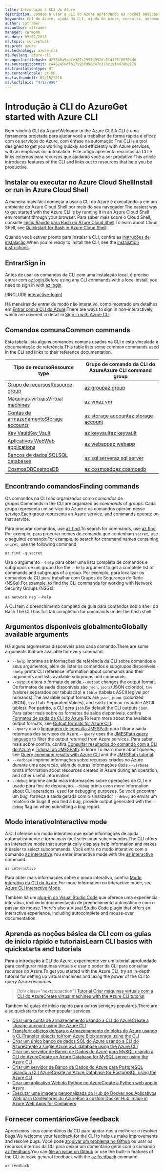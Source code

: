 ```yaml
---
title: Introdução à CLI do Azure
description: Comece a usar a CLI do Azure aprendendo as noções básicas de comando.
keywords: CLI do Azure, ajuda da CLI, ajuda do Azure, consulta, automação,
author: sptramer
ms.author: sttramer
manager: carmonm
ms.date: 09/07/2018
ms.topic: conceptual
ms.prod: azure
ms.technology: azure-cli
ms.devlang: azure-cli
ms.openlocfilehash: d23548a9cdfe307c2597d992dc014125f80704d0
ms.sourcegitcommit: c4462456dfb17993f098d47c37bc19f4d78b8179
ms.translationtype: HT
ms.contentlocale: pt-BR
ms.lasthandoff: 09/25/2018
ms.locfileid: "47177990"
---
```

# <a name="get-started-with-azure-cli"></a><span data-ttu-id="be637-104">Introdução à CLI do Azure</span><span class="sxs-lookup"><span data-stu-id="be637-104">Get started with Azure CLI</span></span>

<span data-ttu-id="be637-105">Bem-vindo à CLI do Azure!</span><span class="sxs-lookup"><span data-stu-id="be637-105">Welcome to the Azure CLI!</span></span> <span data-ttu-id="be637-106">A CLI é uma ferramenta projetada para ajudar você a trabalhar de forma rápida e eficaz com os serviços do Azure, com ênfase na automação.</span><span class="sxs-lookup"><span data-stu-id="be637-106">The CLI is a tool designed to get you working quickly and efficiently with Azure services, with an emphasis on automation.</span></span> <span data-ttu-id="be637-107">Este artigo apresenta recursos da CLI e links externos para recursos que ajudarão você a ser produtivo.</span><span class="sxs-lookup"><span data-stu-id="be637-107">This article introduces features of the CLI and links out to resources that help you be productive.</span></span>

## <a name="install-or-run-in-azure-cloud-shell"></a><span data-ttu-id="be637-108">Instalar ou executar no Azure Cloud Shell</span><span class="sxs-lookup"><span data-stu-id="be637-108">Install or run in Azure Cloud Shell</span></span>

<span data-ttu-id="be637-109">A maneira mais fácil começar a usar a CLI do Azure é executando-a em um ambiente do Azure Cloud Shell por meio do seu navegador.</span><span class="sxs-lookup"><span data-stu-id="be637-109">The easiest way to get started with the Azure CLI is by running it in an Azure Cloud Shell environment through your browser.</span></span> <span data-ttu-id="be637-110">Para saber mais sobre o Cloud Shell, consulte [Início Rápido para Bash no Azure Cloud Shell](/azure/cloud-shell/quickstart).</span><span class="sxs-lookup"><span data-stu-id="be637-110">To learn about Cloud Shell, see  [Quickstart for Bash in Azure Cloud Shell](/azure/cloud-shell/quickstart).</span></span>

<span data-ttu-id="be637-111">Quando você estiver pronto para instalar a CLI, confira as [instruções de instalação](install-azure-cli.md).</span><span class="sxs-lookup"><span data-stu-id="be637-111">When you're ready to install the CLI, see the [installation instructions](install-azure-cli.md).</span></span>

## <a name="sign-in"></a><span data-ttu-id="be637-112">Entrar</span><span class="sxs-lookup"><span data-stu-id="be637-112">Sign in</span></span>

<span data-ttu-id="be637-113">Antes de usar os comandos da CLI com uma instalação local, é preciso entrar com [az login](/cli/azure/reference-index#az-login).</span><span class="sxs-lookup"><span data-stu-id="be637-113">Before using any CLI commands with a local install, you need to sign in with [az login](/cli/azure/reference-index#az-login).</span></span>

[!INCLUDE [interactive-login](includes/interactive-login.md)]

<span data-ttu-id="be637-114">Há maneiras de entrar de modo não interativo, como mostrado em detalhes em [Entrar com a CLI do Azure](authenticate-azure-cli.md).</span><span class="sxs-lookup"><span data-stu-id="be637-114">There are ways to sign in non-interactively, which are covered in detail in [Sign in with Azure CLI](authenticate-azure-cli.md).</span></span>

## <a name="common-commands"></a><span data-ttu-id="be637-115">Comandos comuns</span><span class="sxs-lookup"><span data-stu-id="be637-115">Common commands</span></span>

<span data-ttu-id="be637-116">Esta tabela lista alguns comandos comuns usados na CLI e está vinculada à documentação de referência.</span><span class="sxs-lookup"><span data-stu-id="be637-116">This table lists some common commands used in the CLI and links to their reference documentation.</span></span>

| <span data-ttu-id="be637-117">Tipo de recurso</span><span class="sxs-lookup"><span data-stu-id="be637-117">Resource type</span></span> | <span data-ttu-id="be637-118">Grupo de comando da CLI do Azure</span><span class="sxs-lookup"><span data-stu-id="be637-118">Azure CLI command group</span></span> |
|---------------|-------------------------|
| [<span data-ttu-id="be637-119">Grupo de recursos</span><span class="sxs-lookup"><span data-stu-id="be637-119">Resource group</span></span>](/azure/azure-resource-manager/resource-group-overview) | [<span data-ttu-id="be637-120">az group</span><span class="sxs-lookup"><span data-stu-id="be637-120">az group</span></span>](/cli/azure/group) |
| [<span data-ttu-id="be637-121">Máquinas virtuais</span><span class="sxs-lookup"><span data-stu-id="be637-121">Virtual machines</span></span>](/azure/virtual-machines) | [<span data-ttu-id="be637-122">az vm</span><span class="sxs-lookup"><span data-stu-id="be637-122">az vm</span></span>](/cli/azure/vm) |
| [<span data-ttu-id="be637-123">Contas de armazenamento</span><span class="sxs-lookup"><span data-stu-id="be637-123">Storage accounts</span></span>](/azure/storage/common/storage-introduction) | [<span data-ttu-id="be637-124">az storage account</span><span class="sxs-lookup"><span data-stu-id="be637-124">az storage account</span></span>](/cli/azure/storage/account) |
| [<span data-ttu-id="be637-125">Key Vault</span><span class="sxs-lookup"><span data-stu-id="be637-125">Key Vault</span></span>](/azure/key-vault/key-vault-whatis) | [<span data-ttu-id="be637-126">az keyvault</span><span class="sxs-lookup"><span data-stu-id="be637-126">az keyvault</span></span>](/cli/azure/keyvault) |
| [<span data-ttu-id="be637-127">Aplicativos Web</span><span class="sxs-lookup"><span data-stu-id="be637-127">Web applications</span></span>](/azure/app-service) | [<span data-ttu-id="be637-128">az webapp</span><span class="sxs-lookup"><span data-stu-id="be637-128">az webapp</span></span>](/cli/azure/webapp) |
| [<span data-ttu-id="be637-129">Bancos de dados SQL</span><span class="sxs-lookup"><span data-stu-id="be637-129">SQL databases</span></span>](/azure/sql-database) | [<span data-ttu-id="be637-130">az sql server</span><span class="sxs-lookup"><span data-stu-id="be637-130">az sql server</span></span>](/cli/azure/sql/server) |
| [<span data-ttu-id="be637-131">CosmosDB</span><span class="sxs-lookup"><span data-stu-id="be637-131">CosmosDB</span></span>](/azure/cosmos-db) | [<span data-ttu-id="be637-132">az cosmosdb</span><span class="sxs-lookup"><span data-stu-id="be637-132">az cosmosdb</span></span>](/cli/azure/cosmosdb) |

## <a name="finding-commands"></a><span data-ttu-id="be637-133">Encontrando comandos</span><span class="sxs-lookup"><span data-stu-id="be637-133">Finding commands</span></span>

<span data-ttu-id="be637-134">Os comandos na CLI são organizados como _comandos_ de _grupos_.</span><span class="sxs-lookup"><span data-stu-id="be637-134">Commands in the CLI are organized as _commands_ of _groups_.</span></span> <span data-ttu-id="be637-135">Cada grupo representa um serviço do Azure e os comandos operam nesse serviço.</span><span class="sxs-lookup"><span data-stu-id="be637-135">Each group represents an Azure service, and commands operate on that service.</span></span>

<span data-ttu-id="be637-136">Para procurar comandos, use [az find](/cli/azure/reference-index#az-find).</span><span class="sxs-lookup"><span data-stu-id="be637-136">To search for commands, use [az find](/cli/azure/reference-index#az-find).</span></span> <span data-ttu-id="be637-137">Por exemplo, para procurar nomes de comando que contenham `secret`, use o seguinte comando:</span><span class="sxs-lookup"><span data-stu-id="be637-137">For example, to search for command names containing `secret`, use the following command:</span></span>

```azurecli-interactive
az find -q secret
```

<span data-ttu-id="be637-138">Use o argumento `--help` para obter uma lista completa de comandos e subgrupos de um grupo.</span><span class="sxs-lookup"><span data-stu-id="be637-138">Use the `--help` argument to get a complete list of commands and subgroups of a group.</span></span> <span data-ttu-id="be637-139">Por exemplo, para localizar os comandos da CLI para trabalhar com Grupos de Segurança de Rede (NSGs):</span><span class="sxs-lookup"><span data-stu-id="be637-139">For example, to find the CLI commands for working with Network Security Groups (NSGs):</span></span>

```azurecli-interactive
az network nsg --help
```

<span data-ttu-id="be637-140">A CLI tem o preenchimento completo de guia para comandos sob o shell do Bash.</span><span class="sxs-lookup"><span data-stu-id="be637-140">The CLI has full tab completion for commands under the bash shell.</span></span>

## <a name="globally-available-arguments"></a><span data-ttu-id="be637-141">Argumentos disponíveis globalmente</span><span class="sxs-lookup"><span data-stu-id="be637-141">Globally available arguments</span></span>

<span data-ttu-id="be637-142">Há alguns argumentos disponíveis para cada comando.</span><span class="sxs-lookup"><span data-stu-id="be637-142">There are some arguments that are available for every command.</span></span>

* <span data-ttu-id="be637-143">`--help` imprime as informações de referência da CLI sobre comandos e seus argumentos, além de listar os comandos e subgrupos disponíveis.</span><span class="sxs-lookup"><span data-stu-id="be637-143">`--help` prints CLI reference information about commands and their arguments and lists available subgroups and commands.</span></span>
* <span data-ttu-id="be637-144">`--output` altera o formato de saída.</span><span class="sxs-lookup"><span data-stu-id="be637-144">`--output` changes the output format.</span></span> <span data-ttu-id="be637-145">Os formatos de saída disponíveis são `json`, `jsonc`(JSON colorido), `tsv` (valores separados por tabulação) e `table` (tabelas ASCII legível por humanos).</span><span class="sxs-lookup"><span data-stu-id="be637-145">The available output formats are `json`, `jsonc` (colorized JSON), `tsv` (Tab-Separated Values), and `table` (human-readable ASCII tables).</span></span> <span data-ttu-id="be637-146">Por padrão, a CLI gera `json`.</span><span class="sxs-lookup"><span data-stu-id="be637-146">By default the CLI outputs `json`.</span></span> <span data-ttu-id="be637-147">Para saber mais sobre os formatos de saída disponíveis, confira [Formatos de saída da CLI do Azure](format-output-azure-cli.md).</span><span class="sxs-lookup"><span data-stu-id="be637-147">To learn more about the available output formats, see [Output formats for Azure CLI](format-output-azure-cli.md).</span></span>
* <span data-ttu-id="be637-148">`--query` usa o [linguagem de consulta JMESPath](http://jmespath.org/) para filtrar a saída retornada dos serviços do Azure.</span><span class="sxs-lookup"><span data-stu-id="be637-148">`--query` uses the [JMESPath query language](http://jmespath.org/) to filter the output returned from Azure services.</span></span> <span data-ttu-id="be637-149">Para saber mais sobre confira, confira [Consultar resultados do comando com a CLI do Azure](query-azure-cli.md) e [Tutorial do JMESPath](http://jmespath.org/tutorial.html).</span><span class="sxs-lookup"><span data-stu-id="be637-149">To learn To learn more about queries, see [Query command results with Azure CLI](query-azure-cli.md) and the [JMESPath tutorial](http://jmespath.org/tutorial.html).</span></span>
* <span data-ttu-id="be637-150">`--verbose` imprime informações sobre recursos criados no Azure durante uma operação, além de outras informações úteis.</span><span class="sxs-lookup"><span data-stu-id="be637-150">`--verbose` prints information about resources created in Azure during an operation, and other useful information.</span></span>
* <span data-ttu-id="be637-151">`--debug` imprime ainda mais informações sobre operações de CLI e é usado para fins de depuração.</span><span class="sxs-lookup"><span data-stu-id="be637-151">`--debug` prints even more information about CLI operations, used for debugging purposes.</span></span> <span data-ttu-id="be637-152">Se você encontrar um bug, forneça a saída gerada com o sinalizador `--debug` ao enviar um relatório de bugs.</span><span class="sxs-lookup"><span data-stu-id="be637-152">If you find a bug, provide output generated with the `--debug` flag on when submitting a bug report.</span></span>

## <a name="interactive-mode"></a><span data-ttu-id="be637-153">Modo interativo</span><span class="sxs-lookup"><span data-stu-id="be637-153">Interactive mode</span></span>

<span data-ttu-id="be637-154">A CLI oferece um modo interativo que exibe informações de ajuda automaticamente e torna mais fácil selecionar subcomandos.</span><span class="sxs-lookup"><span data-stu-id="be637-154">The CLI offers an interactive mode that automatically displays help information and makes it easier to select subcommands.</span></span> <span data-ttu-id="be637-155">Você entra no modo interativo com o comando [az interactive](/cli/azure/reference-index#az-interactive).</span><span class="sxs-lookup"><span data-stu-id="be637-155">You enter interactive mode with the [az interactive](/cli/azure/reference-index#az-interactive) command.</span></span>

```azurecli-interactive
az interactive
```

<span data-ttu-id="be637-156">Para obter mais informações sobre o modo interativo, confira [Modo interativo da CLI do Azure](interactive-azure-cli.md).</span><span class="sxs-lookup"><span data-stu-id="be637-156">For more information on interactive mode, see [Azure CLI Interactive Mode](interactive-azure-cli.md).</span></span>

<span data-ttu-id="be637-157">Também há um [plug-in do Visual Studio Code](https://marketplace.visualstudio.com/items?itemName=ms-vscode.azurecli) que oferece uma experiência interativa, incluindo documentação de preenchimento automático e com o passar do mouse.</span><span class="sxs-lookup"><span data-stu-id="be637-157">There's also a [Visual Studio Code plugin](https://marketplace.visualstudio.com/items?itemName=ms-vscode.azurecli) that offers an interactive experience, including autocomplete and mouse-over documentation.</span></span>

## <a name="learn-cli-basics-with-quickstarts-and-tutorials"></a><span data-ttu-id="be637-158">Aprenda as noções básica da CLI com os guias de início rápido e tutoriais</span><span class="sxs-lookup"><span data-stu-id="be637-158">Learn CLI basics with quickstarts and tutorials</span></span>

<span data-ttu-id="be637-159">Para a introdução à CLI do Azure, experimente ver um tutorial aprofundado para configurar máquinas virtuais e usar o poder da CLI para consultar recursos do Azure.</span><span class="sxs-lookup"><span data-stu-id="be637-159">To get you started with the Azure CLI, try an in-depth tutorial for setting up virtual machines and using the power of the CLI to query Azure resources.</span></span>

> [!div class="nextstepaction"]
> [<span data-ttu-id="be637-160">Tutorial Criar máquinas virtuais com a CLI do Azure</span><span class="sxs-lookup"><span data-stu-id="be637-160">Create virtual machines with the Azure CLI tutorial</span></span>](azure-cli-vm-tutorial.yml)

<span data-ttu-id="be637-161">Também há guias de início rápido para outros serviços populares.</span><span class="sxs-lookup"><span data-stu-id="be637-161">There are also quickstarts for other popular services.</span></span>

* [<span data-ttu-id="be637-162">Criar uma conta de armazenamento usando a CLI do Azure</span><span class="sxs-lookup"><span data-stu-id="be637-162">Create a storage account using the Azure CLI</span></span>](/azure/storage/common/storage-quickstart-create-storage-account-cli)
* [<span data-ttu-id="be637-163">Transferir objetos de/para o Armazenamento de blobs do Azure usando a CLI</span><span class="sxs-lookup"><span data-stu-id="be637-163">Transfer objects to/from Azure Blob storage using the CLI</span></span>](/azure/storage/blobs/storage-quickstart-blobs-cli)
* [<span data-ttu-id="be637-164">Criar um único banco de dados SQL do Azure usando a CLI do Azure</span><span class="sxs-lookup"><span data-stu-id="be637-164">Create a single Azure SQL database using the Azure CLI</span></span>](/azure/sql-database/sql-database-get-started-cli)
* [<span data-ttu-id="be637-165">Criar um servidor de Banco de Dados do Azure para MySQL usando a CLI do Azure</span><span class="sxs-lookup"><span data-stu-id="be637-165">Create an Azure Database for MySQL server using the Azure CLI</span></span>](/azure/mysql/quickstart-create-mysql-server-database-using-azure-cli)
* [<span data-ttu-id="be637-166">Criar um servidor de Banco de Dados do Azure para PostgreSQL usando a CLI Azure</span><span class="sxs-lookup"><span data-stu-id="be637-166">Create an Azure Database for PostgreSQL using the Azure CLI</span></span>](/azure/postgresql/quickstart-create-server-database-azure-cli)
* [<span data-ttu-id="be637-167">Criar um aplicativo Web do Python no Azure</span><span class="sxs-lookup"><span data-stu-id="be637-167">Create a Python web app in Azure</span></span>](/azure/app-service/app-service-web-get-started-python)
* [<span data-ttu-id="be637-168">Executar uma imagem personalizada do Hub do Docker nos Aplicativos Web para Contêineres do Azure</span><span class="sxs-lookup"><span data-stu-id="be637-168">Run a custom Docker Hub image in Azure Web Apps for Containers</span></span>](/azure/app-service/containers/quickstart-custom-docker-image)

## <a name="give-feedback"></a><span data-ttu-id="be637-169">Fornecer comentários</span><span class="sxs-lookup"><span data-stu-id="be637-169">Give feedback</span></span>

<span data-ttu-id="be637-170">Apreciamos seus comentários da CLI para ajudar-nos a melhorar e resolver bugs.</span><span class="sxs-lookup"><span data-stu-id="be637-170">We welcome your feedback for the CLI to help us make improvements and resolve bugs.</span></span> <span data-ttu-id="be637-171">Você pode [arquivar um problema no Github](https://github.com/azure/azure-cli/issues) ou usar os recursos internos da CLI para deixar um comentário geral com o comando [az feedback](/cli/azure/reference-index#az-feedback).</span><span class="sxs-lookup"><span data-stu-id="be637-171">You can [file an issue on Github](https://github.com/azure/azure-cli/issues) or use the built-in features of the CLI to leave general feedback with the [az feedback](/cli/azure/reference-index#az-feedback) command.</span></span>

```azurecli-interactive
az feedback
```
